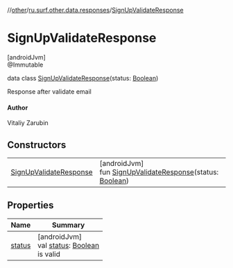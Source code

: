 //[other](../../../index.md)/[ru.surf.other.data.responses](../index.md)/[SignUpValidateResponse](index.md)

# SignUpValidateResponse

[androidJvm]\
@Immutable

data class [SignUpValidateResponse](index.md)(status: [Boolean](https://kotlinlang.org/api/latest/jvm/stdlib/kotlin/-boolean/index.html))

Response after validate email

#### Author

Vitaliy Zarubin

## Constructors

| | |
|---|---|
| [SignUpValidateResponse](-sign-up-validate-response.md) | [androidJvm]<br>fun [SignUpValidateResponse](-sign-up-validate-response.md)(status: [Boolean](https://kotlinlang.org/api/latest/jvm/stdlib/kotlin/-boolean/index.html)) |

## Properties

| Name | Summary |
|---|---|
| [status](status.md) | [androidJvm]<br>val [status](status.md): [Boolean](https://kotlinlang.org/api/latest/jvm/stdlib/kotlin/-boolean/index.html)<br>is valid |
